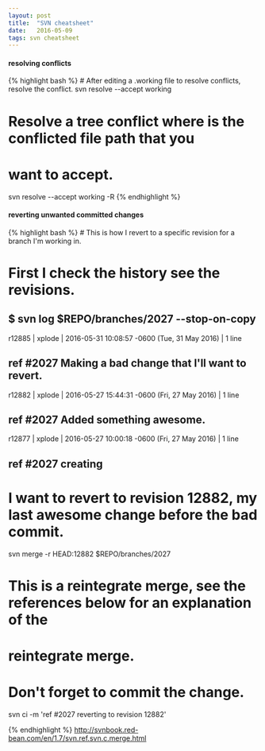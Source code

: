 ```yaml
---
layout: post
title:  "SVN cheatsheet"
date:   2016-05-09
tags: svn cheatsheet 
---
```

<h4>resolving conflicts</h4>
{% highlight bash %}
# After editing a .working file to resolve conflicts, resolve the conflict.
svn resolve --accept working <filename> 

# Resolve a tree conflict where <path> is the conflicted file path that you
# want to accept.
svn resolve --accept working -R <path>
{% endhighlight %}<br>

<h4>reverting unwanted committed changes</h4>
{% highlight bash %}
# This is how I revert to a specific revision for a branch I'm working in.

# First I check the history see the revisions.
$ svn log $REPO/branches/2027 --stop-on-copy
------------------------------------------------------------------------
r12885 | xplode | 2016-05-31 10:08:57 -0600 (Tue, 31 May 2016) | 1 line

ref #2027 Making a bad change that I'll want to revert.
------------------------------------------------------------------------
r12882 | xplode | 2016-05-27 15:44:31 -0600 (Fri, 27 May 2016) | 1 line

ref #2027 Added something awesome.
------------------------------------------------------------------------
r12877 | xplode | 2016-05-27 10:00:18 -0600 (Fri, 27 May 2016) | 1 line

ref #2027 creating
------------------------------------------------------------------------

# I want to revert to revision 12882, my last awesome change before the bad commit.
svn merge -r HEAD:12882 $REPO/branches/2027
# This is a reintegrate merge, see the references below for an explanation of the
# reintegrate merge.


# Don't forget to commit the change.
svn ci -m 'ref #2027 reverting to revision 12882'

{% endhighlight %}
http://svnbook.red-bean.com/en/1.7/svn.ref.svn.c.merge.html
